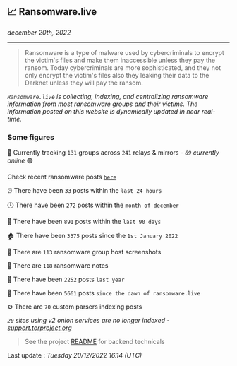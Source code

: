 ## 📈 Ransomware.live
_december 20th, 2022_

---

> Ransomware is a type of malware used by cybercriminals to encrypt the victim's files and make them inaccessible unless they pay the ransom. Today cybercriminals are more sophisticated, and they not only encrypt the victim's files also they leaking their data to the Darknet unless they will pay the ransom.


_`Ransomware.live` is collecting, indexing, and centralizing ransomware information from most ransomware groups and their victims. The information posted on this website is dynamically updated in near real-time._

### Some figures 

🔎 Currently tracking `131` groups across `241` relays & mirrors - _`69` currently online_ 🟢

Check recent ransomware posts [`here`](recentposts.md)


⏰ There have been `33` posts within the `last 24 hours`

🕓 There have been `272` posts within the `month of december`

📅 There have been `891` posts within the `last 90 days`

🏚 There have been `3375` posts since the `1st January 2022`

📸 There are `113` ransomware group host screenshots

📝 There are `118` ransomware notes

🚀 There have been `2252` posts `last year`

🐣 There have been `5661` posts `since the dawn of ransomware.live`

⚙️ There are `70` custom parsers indexing posts

_`20` sites using v2 onion services are no longer indexed - [support.torproject.org](https://support.torproject.org/onionservices/v2-deprecation/)_

> See the project [README](https://github.com/jmousqueton/ransomwatch#readme) for backend technicals



Last update : _Tuesday 20/12/2022 16.14 (UTC)_

